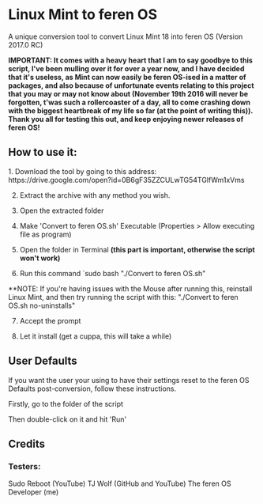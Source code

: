 # Linux Mint to feren OS
A unique conversion tool to convert Linux Mint 18 into feren OS (Version 2017.0 RC)


**IMPORTANT: It comes with a heavy heart that I am to say goodbye to this script, I've been mulling over it for over a year now, and I have decided that it's useless, as Mint can now easily be feren OS-ised in a matter of packages, and also because of unfortunate events relating to this project that you may or may not know about (November 19th 2016 will never be forgotten, t'was such a rollercoaster of a day, all to come crashing down with the biggest heartbreak of my life so far (at the point of writing this)). Thank you all for testing this out, and keep enjoying newer releases of feren OS!**



<h2>How to use it:</h2>
1. Download the tool by going to this address: https://drive.google.com/open?id=0B6gF35ZZCULwTG54TGlfWm1xVms

2. Extract the archive with any method you wish.

3. Open the extracted folder

4. Make 'Convert to feren OS.sh' Executable (Properties > Allow executing file as program)

5. Open the folder in Terminal **(this part is important, otherwise the script won't work)**

6. Run this command `sudo bash "./Convert to feren OS.sh"

**NOTE: If you're having issues with the Mouse after running this, reinstall Linux Mint, and then try running the script with this: "./Convert to feren OS.sh no-uninstalls"

7. Accept the prompt

8. Let it install (get a cuppa, this will take a while)


<h2>User Defaults</h2>
If you want the user your using to have their settings reset to the feren OS Defaults post-conversion, follow these instructions.

Firstly, go to the folder of the script

Then double-click on it and hit 'Run'


<h2>Credits</h2>
<h3>Testers:</h3>
Sudo Reboot (YouTube)
TJ Wolf (GitHub and YouTube)
The feren OS Developer (me)
